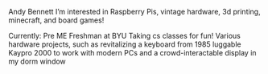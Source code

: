 Andy Bennett
I’m interested in Raspberry Pis, vintage hardware, 3d printing, minecraft, and board games!

Currently:
Pre ME Freshman at BYU
Taking cs classes for fun!
Various hardware projects, such as revitalizing a keyboard from 1985 luggable Kaypro 2000 to work with modern PCs and a crowd-interactable display in my dorm window

<!---
LittlestBits/LittlestBits is a ✨ special ✨ repository because its `README.md` (this file) appears on your GitHub profile.
You can click the Preview link to take a look at your changes.
--->
